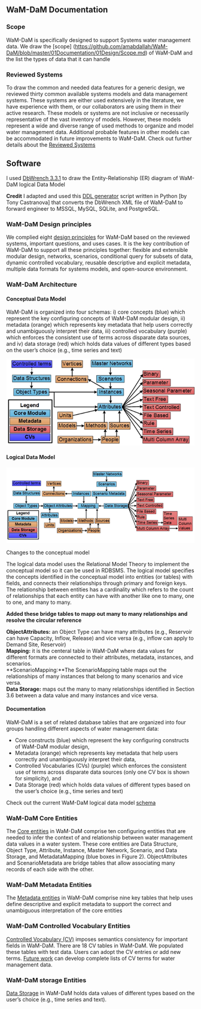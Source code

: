 ## WaM-DaM Documentation

### Scope
WaM-DaM is specifically designed to support Systems water management data. We draw the [scope] (https://github.com/amabdallah/WaM-DaM/blob/master/01Documentation/01Design/Scope.md)
of WaM-DaM and the list the types of data that it can handle 

### Reviewed Systems 
To draw the common and needed data features for a generic design, we reviewed thirty common available systems models and data management systems. These systems are either used extensively in the literature, we have experience with them, or our collaborators are using them in their active research. These models or systems are not inclusive or necessarily representative of the vast inventory of models. However, these models represent a wide and diverse range of used methods to organize and model water management data. Additional probable features in other models can be accommodated in future improvements to WaM-DaM.
Check out further details about the [Reviewed Systems](https://github.com/amabdallah/WaM-DaM/blob/master/01Documentation/01Design/Reviewed_Systems.md)

## Software 
I used <a href="http://www.dbwrench.com" target="_blank">DbWrench 3.3.1</a> to draw the Entity-Relationship (ER) diagram of WaM-DaM logical Data Model

**Credit** 
I adapted and used this <a href="https://github.com/amabdallah/WaM-DaM/tree/master/01Documentation/02DDL" target="_blank">DDL generator</a> script written in Python [by Tony Castranova] that converts the DbWrench XML file of WaM-DaM to forward engineer to MSSQL, MySQL, SQLite, and PostgreSQL.

### WaM-DaM Design principles 
We complied eight <a href="https://github.com/amabdallah/WaM-DaM/blob/master/01Documentation/01Design/Design_principles.md" target="_blank">design principles</a> for WaM-DaM based on the reviewed systems, important questions, and uses cases. It is the key contribution of WaM-DaM to support all these principles together: flexible and extensible modular design, networks, scenarios, conditional query for subsets of data, dynamic controlled vocabulary, reusable descriptive and explicit metadata, multiple data formats for systems models, and open-source environment.


### WaM-DaM Architecture


#### Conceptual Data Model 
WaM-DaM is organized into four schemas: i) core concepts (blue) which represent the key configuring concepts of WaM-DaM modular design, ii) metadata (orange) which represents key metadata that help users correctly and unambiguously interpret their data, iii) controlled vocabulary (purple) which enforces the consistent use of terms across disparate data sources, and iv) data storage (red) which holds data values of different types based on the user’s choice (e.g., time series and text)

![](https://github.com/amabdallah/WaM-DaM/blob/master/01Documentation/01Design/WaM-DaM_Conceptual.jpg)


#### Logical Data Model 

![](https://github.com/amabdallah/WaM-DaM/blob/master/01Documentation/01Design/WaMDaM_Logical.jpg)

Changes to the conceptual model 

The logical data model uses the Relational Model Theory to implement the conceptual model so it can be used in RDBSMS. The logical model specifies the concepts identified in the conceptual model into entities (or tables) with fields, and connects their relationships through primary and foreign keys. The relationship between entities has a cardinality which refers to the count of relationships that each entity can have with another like one to many, one to one, and many to many. 

**Added these bridge tables to mapp out many to many relationships and resolve the circular reference**           

**ObjectAttributes:** an Object Type can have many attributes (e.g., Reservoir can have Capacity, Inflow, Release) and vice versa (e.g., inflow can apply to Demand Site, Reservoir)   
**Mapping:** it is the centeral table in WaM-DaM where data values for different formats are connected to their attributes, metadata, instances, and scenarios.    
**ScenarioMapping:**The ScenarioMapping table maps out the relationships of many instances that belong to many scenarios and vice versa.    
**Data Storage:** maps out the many to many relationships identified in Section 3.6 between a data value and many instances and vice versa.   



#### Documentation  
WaM-DaM is a set of related database tables that are organized into four groups handling different aspects of water management data:  
* Core constructs (blue) which represent the key configuring constructs of WaM-DaM modular design, 
* Metadata (orange) which represents key metadata that help users correctly and unambiguously interpret their data, 
* Controlled Vocabularies (CVs) (purple) which enforces the consistent use of terms across disparate data sources (only one CV box is shown for simplicity), and 
* Data Storage (red) which holds data values of different types based on the user’s choice (e.g., time series and text)   


Check out the current WaM-DaM logical data model <a href="http://amabdallah.github.io/WaM-DaM/diagrams/Full.html" target="_blank">schema</a>

### WaM-DaM Core Entities
The <a href="https://github.com/amabdallah/WaM-DaM/blob/master/01Documentation/01Design/Core.md" target="_blank">Core entities</a> in WaM-DaM comprise ten configuring entities that are needed to infer the context of and relationship between water management data values in a water system. These core entities are Data Structure, Object Type, Attribute, Instance, Master Network, Scenario, and Data Storage, and MetadataMapping (blue boxes in Figure 2). ObjectAttributes and ScenarioMetadata are bridge tables that allow associating many records of each side with the other. 

### WaM-DaM Metadata Entities
The <a href="https://github.com/amabdallah/WaM-DaM/blob/master/01Documentation/01Design/Metadata.md" target="_blank">Metadata entities</a> in WaM-DaM comprise nine key tables that help uses define descriptive and explicit metadata to support the correct and unambiguous interpretation of the core entities

### WaM-DaM Controlled Vocabulary Entities
<a href="https://github.com/amabdallah/WaM-DaM/blob/master/01Documentation/01Design/Controlled_vocabularies.md" target="_blank">Controlled Vocabulary (CV)</a> imposes semantics consistency for important fields in WaM-DaM. There are 18 CV tables in WaM-DaM. We populated these tables with test data. Users can adopt the CV entries or add new terms. 
<a href="https://github.com/amabdallah/WaM-DaM/blob/master/01Documentation/03Limitations_FutureWork/Future_Work.md" target="_blank">Future work</a> can develop complete lists of CV terms for water management data.    

### WaM-DaM storage Entities
<a href="https://github.com/amabdallah/WaM-DaM/blob/master/01Documentation/01Design/Storage.md" target="_blank">Data Storage</a> in WaM-DaM holds data values of different types based on the user’s choice (e.g., time series and text).
